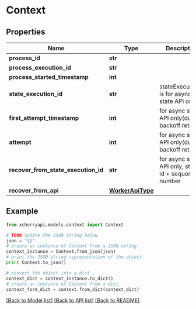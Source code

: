 # Context


## Properties

Name | Type | Description | Notes
------------ | ------------- | ------------- | -------------
**process_id** | **str** |  | 
**process_execution_id** | **str** |  | 
**process_started_timestamp** | **int** |  | 
**state_execution_id** | **str** | stateExecutionId is for async state API only | [optional] 
**first_attempt_timestamp** | **int** | for async state API only(during backoff retry) | [optional] 
**attempt** | **int** | for async state API only(during backoff retry) | [optional] 
**recover_from_state_execution_id** | **str** | for async state API only, state id + sequence number | [optional] 
**recover_from_api** | [**WorkerApiType**](WorkerApiType.md) |  | [optional] 

## Example

```python
from xcherryapi.models.context import Context

# TODO update the JSON string below
json = "{}"
# create an instance of Context from a JSON string
context_instance = Context.from_json(json)
# print the JSON string representation of the object
print Context.to_json()

# convert the object into a dict
context_dict = context_instance.to_dict()
# create an instance of Context from a dict
context_form_dict = context.from_dict(context_dict)
```
[[Back to Model list]](../README.md#documentation-for-models) [[Back to API list]](../README.md#documentation-for-api-endpoints) [[Back to README]](../README.md)


